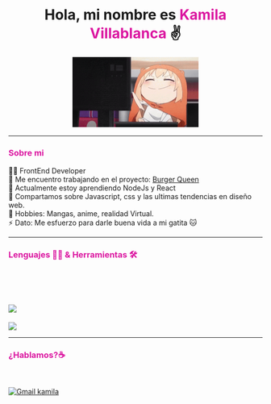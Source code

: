 <h1 align="center"> Hola, mi nombre es <span style="color: rgb(219, 22, 160)">Kamila Villablanca</span> ✌ </h2>
<!--  
<p align="center"> Me encanta la tecnología y el autoaprendizaje</p> -->
<p align="center">
    <img style="width: 250px;" src="himouto.gif" alt="imagen tecleando">
</p>
<hr>
<h3 style="color: rgb(219, 22, 160)"> Sobre mi </h3>
👩‍💻 FrontEnd Developer <br>
🤖 Me encuentro trabajando en el proyecto: <a href="https://github.com/kamivillabla/SCL019-burger-queen">Burger Queen</a>   <br>
🌱 Actualmente estoy aprendiendo NodeJs y React <br>
💬 Compartamos sobre Javascript, css y las ultimas tendencias en diseño web. <br>
🎲 Hobbies: Mangas, anime, realidad Virtual. <br>
⚡ Dato: Me esfuerzo para darle buena vida a mi gatita 🐱

<hr>
<h3 style="color: rgb(219, 22, 160)">Lenguajes 👨‍💻 & Herramientas 🛠</h3>

<p align="left"> 
    
<img src="https://img.shields.io/badge/JavaScript-323330?style=for-the-badge&logo=javascript&logoColor=F7DF1E" alt="">
<img src="https://img.shields.io/badge/Node.js-339933?style=for-the-badge&logo=nodedotjs&logoColor=white" alt="">
<img src="https://img.shields.io/badge/Wordpress-21759B?style=for-the-badge&logo=wordpress&logoColor=white" alt="">
 <img src="https://img.shields.io/badge/CSS3-1572B6?style=for-the-badge&logo=css3&logoColor=white" alt="">
<img src="https://img.shields.io/badge/HTML5-E34F26?style=for-the-badge&logo=html5&logoColor=white" alt="">
<img src="https://img.shields.io/badge/Sass-CC6699?style=for-the-badge&logo=sass&logoColor=white" alt="">
<img src="https://img.shields.io/badge/Bootstrap-563D7C?style=for-the-badge&logo=bootstrap&logoColor=white" alt="">
<img src="https://img.shields.io/badge/GitHub-100000?style=for-the-badge&logo=github&logoColor=white" alt="">
<img src="https://img.shields.io/badge/Slack-4A154B?style=for-the-badge&logo=slack&logoColor=white" alt="">
<img src="https://img.shields.io/badge/Figma-F24E1E?style=for-the-badge&logo=figma&logoColor=white" alt="">
<img src="https://img.shields.io/badge/firebase-ffca28?style=for-the-badge&logo=firebase&logoColor=black" alt="">
    
 </p>

<br>
<br>

<a href="https://github.com/anuraghazra/github-readme-stats">
    <img align="center" src="https://github-readme-stats.vercel.app/api?username=kamivillabla&show_icons=true&theme=jolly" />
</a>

<br>
<br>

<a href="https://github.com/anuraghazra/github-readme-stats">
    <img align="center" src="https://github-readme-stats.vercel.app/api/top-langs/?username=kamivillabla&theme=jolly" />
</a>

<hr>
<h3 style="color: rgb(219, 22, 160)">¿Hablamos?☕️</h3> 

<a href="https://www.linkedin.com/in/kamila-villablanca" target="_blank"> <img src="https://img.shields.io/badge/LinkedIn-0077B5?style=for-the-badge&logo=linkedin&logoColor=white" alt=""></a>

<a href="mailto:kamiavillablanca.b@gmail.com" target="_blank"><img src="https://img.shields.io/badge/Gmail-D14836?style=for-the-badge&logo=gmail&logoColor=white" alt="Gmail kamila"></a>

 

